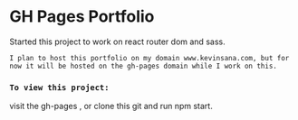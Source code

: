 # GH Pages Portfolio

Started this project to work on react router dom and sass.

`I plan to host this portfolio on my domain www.kevinsana.com, but for now it will be hosted on the gh-pages domain while I work on this.`

### `To view this project:`
 visit the gh-pages , or clone this git and run npm start.
